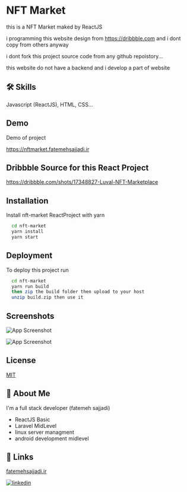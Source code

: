 
# NFT Market

this is a NFT Market maked by ReactJS

i programming this website design from https://dribbble.com and i dont copy from others anyway

i dont fork this project source code from any github repoistory...

this website do not have a backend and i develop a part of website



## 🛠 Skills
Javascript (ReactJS), HTML, CSS...


## Demo

Demo of project

https://nftmarket.fatemehsajjadi.ir

## Dribbble Source for this React Project

https://dribbble.com/shots/17348827-Luval-NFT-Marketplace

## Installation

Install nft-market ReactProject with yarn

```bash
  cd nft-market
  yarn install
  yarn start
```
    

## Deployment

To deploy this project run

```bash
  cd nft-market
  yarn run build
  then zip the build folder then upload to your host
  unzip build.zip then use it
```


## Screenshots

![App Screenshot](https://github.com/fatemehsajjadi/NFTMarketReactJS/raw/main/FireShot%20Capture%20001%20-%20NFT%20MarketPlace%20-%20localhost-min.png)

![App Screenshot](https://github.com/fatemehsajjadi/NFTMarketReactJS/raw/main/gtmetrix_nftmarket-min.png)


## License

[MIT](https://choosealicense.com/licenses/mit/)


## 🚀 About Me
I'm a full stack developer (fatemeh sajjadi)

- ReactJS Basic
- Laravel MidLevel
- linux server managment
- android development midlevel
## 🔗 Links
[fatemehsajjadi.ir](https://fatemehsajjadi.ir/)

[![linkedin](https://img.shields.io/badge/linkedin-0A66C2?style=for-the-badge&logo=linkedin&logoColor=white)](https://www.linkedin.com/in/fatemeh-sadat-sajjadi/)